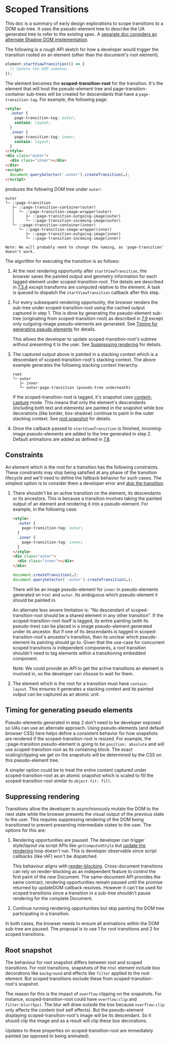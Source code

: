 # Scoped Transitions

This doc is a summary of early design explorations to scope transitions to a DOM sub-tree. It uses the pseudo-element tree to describe the UA generated tree to refer to the existing spec. A [separate doc considers an alternate Shadow DOM implementation](https://docs.google.com/document/d/1kW4maYe-Zqi8MIkuzvXraIkfx3XF-9hkKDXYWoxzQFA/edit?usp=sharing).

The following is a rough API sketch for how a developer would trigger the transition rooted on an element (other than the document's root element).

```js
element.startViewTransition(() => {
  // Update the DOM somehow.
});
```

The element becomes the **scoped-transition-root** for the transition. It's the element that will host the pseudo-element tree and page-transition-container sub-trees will be created for descendants that have a `page-transition-tag`. For example, the following page:

```html
<style>
  .outer {
    page-transition-tag: outer;
    contain: layout;
  }
  .inner {
    page-transition-tag: inner;
    contain: layout;
  }
</style>
<div class="outer">
  <div class="inner"></div>
</div>
<script>
  document.querySelector('.outer').createTransition(…);
</script>
```

produces the following DOM tree under `outer`:

```
outer
└─ ::page-transition
   ├─ ::page-transition-container(outer)
   │  └─ ::page-transition-image-wrapper(outer)
   │     ├─ ::page-transition-outgoing-image(outer)
   │     └─ ::page-transition-incoming-image(outer)
   └─ ::page-transition-container(inner)
      └─ ::page-transition-image-wrapper(inner)
         ├─ ::page-transition-outgoing-image(inner)
         └─ ::page-transition-incoming-image(inner)

Note: We will probably need to change the naming, as 'page-transition' doesn't work.
```

The algorithm for executing the transition is as follows:

1. At the next rendering opportunity after `startViewTransition`, the browser saves the painted output and geometry information for each tagged element under scoped-transition-root. The details are described in [7.3.4](https://drafts.csswg.org/css-shared-element-transitions-1/#perform-an-outgoing-capture-algorithm) except transforms are computed relative to the element. A task is queued to dispatch the `startViewTransition` callback after this step.

2. For every subsequent rendering opportunity, the browser renders the sub-tree under scoped-transition-root using the cached output captured in step 1. This is done by generating the pseudo-element sub-tree (originating from scoped-transition-root) as described in [7.9](https://drafts.csswg.org/css-shared-element-transitions-1/#create-transition-pseudo-elements-algorithm) except only outgoing-image pseudo-elements are generated. See [Timing for generating pseudo elements](#timing-for-generating-pseudo-elements) for details.

   This allows the developer to update scoped-transition-root's subtree without presenting it to the user. See [Suppressing rendering](#suppressing-rendering) for details.

3. The captured output above is painted in a stacking context which is a descendant of scoped-transition-root's stacking context. The above example generates the following stacking context hierarchy.

   ```
   root
   └─ outer
      ├─ inner
      └─ outer-page-transition (pseudo-tree underneath)
   ```

   If the scoped-transition-root is tagged, it's snapshot uses [content-capture](https://github.com/WICG/shared-element-transitions/blob/main/explainer.md#more-granular-style-capture) mode. This means that only the element's descendants (including both text and elements) are painted in the snapshot while box decorations (like border, box-shadow) continue to paint in the outer stacking context. See [root snapshot](#root-snapshot) for details.

4. Once the callback passed to `startViewTransition` is finished, incoming-image pseudo-elements are added to the tree generated in step 2. Default animations are added as defined in [7.8](https://drafts.csswg.org/css-shared-element-transitions-1/#animate-a-page-transition-algorithm).

## Constraints

An element which is the root for a transition has the following constraints. These constraints may stop being satisfied at any phase of the transition lifecycle and we'll need to define the fallback behavior for such cases. The simplest option is to consider them a developer error and [skip the transition](https://drafts.csswg.org/css-shared-element-transitions-1/#skip-the-page-transition).

1. There shouldn't be an active transition on the element, its descendants or its ancestors. This is because a transition involves taking the painted output of an element and rendering it into a pseudo-element. For example, in the following case:

   ```html
   <style>
     .outer {
       page-transition-tag: outer;
     }
     .inner {
       page-transition-tag: inner;
     }
   </style>
   <div class="outer">
     <div class="inner"></div>
   </div>
   ```

   ```js
   document.createTransition(…);
   document.querySelector('.outer').createTransition(…);
   ```

   There will be an image pseudo-element for `inner` in pseudo-elements generated on `html` and `outer`. Its ambiguous which pseudo-element it should be painted in.
   
   An alternate less severe limitation is: "No descendant of scoped-transition-root should be a shared element in any other transition". If the scoped-transition-root itself is tagged, its entire painting (with its pseudo-tree) can be placed in a image pseudo-element generated under its ancestor. But if one of its descendants is tagged in scoped-transition-root's ancestor's transition, then its unclear which pseudo-element its painting should go to. Given that the use-case for concurrent scoped transitions is independent components, a root transition shouldn't need to tag elements within a transitioning embedded component.

   Note: We could provide an API to get the active transitions an element is involved in, so the developer can choose to wait for them.

2. The element which is the root for a transition must have `contain: layout`. This ensures it generates a stacking context and its painted output can be captured as an atomic unit.

## Timing for generating pseudo elements

Pseudo-elements generated in step 2 don't need to be developer exposed so UAs can use an alternate approach. Using pseudo-elements (and default browser CSS) here helps define a consistent behavior for how snapshots are rendered if the scoped-transition-root is resized. For example, the ::page-transition pseudo-element is going to be `position: absolute` and will use scoped-transition-root as its containing block. The exact scaling/clipping we get on the snapshots will be determined by the CSS on this pseudo-element tree.

A simpler option could be to treat the entire content captured under scoped-transition-root as an atomic snapshot which is scaled to fill the scoped-transition-root similar to `object-fit: fill`.

## Suppressing rendering

Transitions allow the developer to asynchronously mutate the DOM to the next state while the browser presents the visual output of the previous state to the user. This requires suppressing rendering of the DOM being transitioned to prevent presenting intermediate states to the user. The options for this are:

1. Rendering opportunities are paused. The developer can trigger style/layout via script APIs like `getComputedStyle` but [update the rendering](https://html.spec.whatwg.org/multipage/webappapis.html#update-the-rendering) loop doesn't run. This is developer observable since script callbacks (like rAF) won't be dispatched.

   This behaviour aligns with [render-blocking](https://html.spec.whatwg.org/multipage/dom.html#render-blocking-mechanism). Cross-document transitions can rely on render-blocking as an independent feature to control the first paint of the new Document. The same-document API provides the same contract, rendering opportunities remain paused until the promise returned by updateDOM callback resolves. However it can't be used for scoped transitions since a transition in a sub-tree shouldn't pause rendering for the complete Document.
  
2. Continue running rendering opportunities but skip painting the DOM tree participating in a transition.

In both cases, the browser needs to ensure all animations within the DOM sub-tree are paused. The proposal is to use 1 for root transitions and 2 for scoped transitions.

## Root snapshot

The behaviour for root snapshot differs between root and scoped transitions. For root transitions, snapshots of the `html` element include box decorations like `background` and effects like `filter` applied to the root element. But scoped transitions exclude these from scoped-transition-root's snapshot.

The reason for this is the impact of `overflow` clipping on the snapshots. For instance, scoped-transition-root could have `overflow:clip` and `filter:blur(5px)`. The blur will draw outside the box because `overflow:clip` only affects the content (not self effects). But the pseudo-element displaying scoped-transition-root's image will be its descendant. So it should clip the image and as a result will clip these box decorations.

Updates to these properties on scoped-transition-root are immediately painted (as opposed to being animated).

